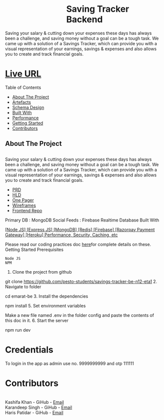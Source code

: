 <h1 style="margin-left:200px">Saving Tracker Backend</h1>

Saving your salary & cutting down your expenses these days has always been a challenge, and saving money without a goal can be a tough task. We came up with a solution of a Savings Tracker, which can provide you with a visual representation of your earnings, savings & expenses and also allows you to create and track financial goals.
                                        <h1><a href="https://savings-tracker-111.netlify.app"  target="_blank">Live URL</a></h1>
Table of Contents
<ul>
    <li>
        <a href="https://github.com/pesto-students/savings-tracker-be-n12-eta1/#about-the-project" target="_blank">About The Project</a>
    </li>
    <li>
        <a href="https://github.com/pesto-students/savings-tracker-be-n12-eta1/#artefacts" target="_blank"> Artefacts</a>
    </li>
    <li>
        <a href="https://github.com/pesto-students/savings-tracker-be-n12-eta1/#schema-design" target="_blank">Schema Design</a>
    </li>
    <li>
        <a href="https://github.com/pesto-students/savings-tracker-be-n12-eta1/#build-with" target="_blank">Built With</a>
    </li>
    <li>
        <a href="https://github.com/pesto-students/savings-tracker-be-n12-eta1/#performance" target="_blank">Performance</a>
    </li>
    <li>
    <a href="https://github.com/pesto-students/savings-tracker-be-n12-eta1/#getting-started" target="_blank">Getting Started</a>
    </li>
    <li>
    <a href="https://github.com/pesto-students/savings-tracker-be-n12-eta1/#contributors" target="_blank"> Contributors</a>
    </li>
</ul>
  

<div id="about-the-project">
  <h2>About The Project<h2>
</div>

<p>
Saving your salary & cutting down your expenses these days has always been a challenge, and saving money without a goal can be a tough task. We came up with a solution of a Savings Tracker, which can provide you with a visual representation of your earnings, savings & expenses and also allows you to create and track financial goals.
</p>
<ul>
    <li>
        <a href="https://docs.google.com/document/d/1kcUljeiSFEqc--C1CuM0VOyiomV3PO5D/edit" target="_blank">
            PRD
        </a>
    </li>
    <li>
        <a href="https://drive.google.com/file/d/1xkCJqBz0HjVAuAmiUFomkpqYPJ9FpBvT/view?usp=sharing" target="_blank">
            HLD
        </a>
    </li>
    <li>
        <a href="https://drive.google.com/file/d/1S2SYg-KsHpn8S3nchyWbR_9Gj7W0Ptn9/view?usp=sharing" target="_blank">
            One Pager
        </a>
    </li>
    <li>
        <a href="https://www.figma.com/proto/9QYFjHDxCVZGkmAPw13bkv/Savings-Tracker-n12-eta-1?node-id=2%3A3&scaling=contain&page-id=0%3A1&starting-point-node-id=2%3A3&show-proto-sidebar=1" target="_blank">
            Wireframes
        </a>
    </li>
    <li>
        <a href="https://github.com/pesto-students/savings-tracker-fe-n12-eta1" target="_blank">
            Frontend Repo
        </a>
    </li>
</ul>

Primary DB : MongoDB
Social Feeds : Firebase Realtime Database
Built With

<a href="https://drive.google.com/file/d/1saRysCjbpSXjq8Ezriu0MoQHzU_LytLv/view?usp=sharing" target="_blank">[Node JS] [Express JS] [MongoDB]      [Redis] [Firebase] [Razorpay Payment Gateway] [Heroku]
  Performance, Security, Caching, etc</a>

Please read our coding practices doc <a  target="_blank" href="https://docs.google.com/document/d/1RTXOvp3KA_BeCMXf6Uzj5zT9ulwvnU07a1Iy-4eMApo/edit?usp=sharing">here</a>for complete details on these.
Getting Started
Prerequisites

    Node JS
    NPM

1. Clone the project from github

git clone https://github.com/pesto-students/savings-tracker-be-n12-eta1
2. Navigate to folder

cd emarat-be
3. Install the dependencies

npm install
5. Set environment variables

Make a new file named .env in the folder config and paste the contents of this doc in it.
6. Start the server

npm run dev
<h1>Credentials</h1>

To login in the app as admin use no. 9999999999 and otp 111111

<h1>Contributors</h1>
<br>
Kashifa Khan - GiHub - <a href="mailto:khankashifa.1996@gmail.com" >Email<a>
<br>
Karandeep Singh - GiHub - <a href="mailto:karannnnn@yahoo.com" >Email</a>
<br>
Haris Patidar - GiHub - <a href="mailto:patidarharish08@gmail.com" >Email</a>
